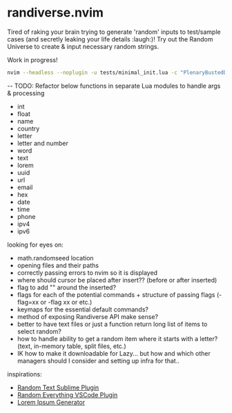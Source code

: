 # randiverse.nvim
Tired of raking your brain trying to generate 'random' inputs to test/sample cases (and secretly leaking your life details :laugh:)! Try out the Random Universe to create & input necessary random strings.

Work in progress!
```bash
nvim --headless --noplugin -u tests/minimal_init.lua -c "PlenaryBustedDirectory tests/ {minimal_init = 'tests/minimal_init.lua'}"
```

-- TODO: Refactor below functions in separate Lua modules to handle args & processing
- int
- float
- name 
- country
- letter 
- letter and number
- word
- text
- lorem
- uuid 
- url
- email
- hex 
- date 
- time
- phone
- ipv4
- ipv6

looking for eyes on:
- math.randomseed location
- opening files and their paths
- correctly passing errors to nvim so it is displayed
- where should cursor be placed after insert?? (before or after inserted)
- flag to add "" around the inserted?
- flags for each of the potential commands + structure of passing flags (-flag=xx or -flag xx or etc.)
- keymaps for the essential default commands?
- method of exposing Randiverse API make sense?
- better to have text files or just a function return long list of items to select random?
- how to handle ability to get a random item where it starts with a letter? (text, in-memory table, split files, etc.) 
- IK how to make it downloadable for Lazy... but how and which other managers should I consider and setting up infra for that..

inspirations:
- [Random Text Sublime Plugin](https://github.com/kimpettersen/random-sublime-text-plugin)
- [Random Everything VSCode Plugin](https://github.com/helixquar/randomeverything)
- [Lorem Ipsum Generator](https://github.com/derektata/lorem.nvim)

